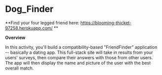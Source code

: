 # Dog_Finder

**Find your four legged friend here:  https://blooming-thicket-97258.herokuapp.com/ **


**Overview**

In this activity, you'll build a compatibility-based "FriendFinder" application -- basically a dating app. This full-stack site will take in results from your users' surveys, then compare their answers with those from other users. The app will then display the name and picture of the user with the best overall match.
